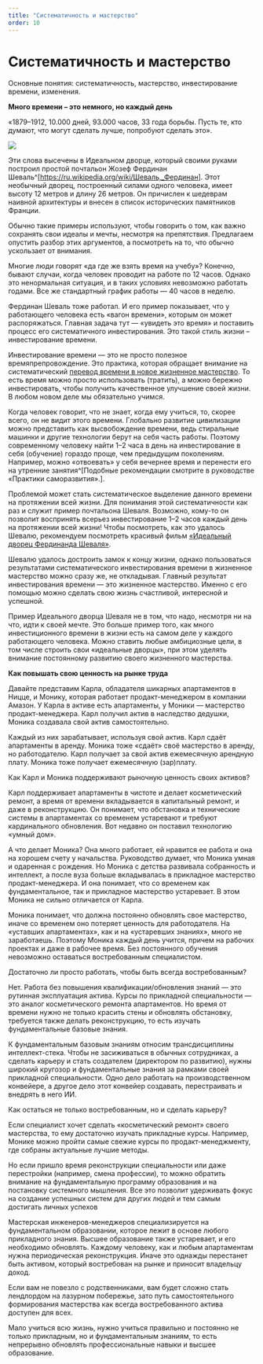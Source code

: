 ```yaml
---
title: "Систематичность и мастерство"
order: 10
---
```


# Систематичность и мастерство

Основные понятия: систематичность, мастерство, инвестирование времени, изменения.

**Много времени – это немного, но каждый день**

«1879–1912, 10.000 дней, 93.000 часов, 33 года борьбы. Пусть те, кто думают, что могут сделать лучше, попробуют сделать это».

![](/ru/systems-self-development/39.jpeg)

Эти слова высечены в Идеальном дворце, который своими руками построил простой почтальон Жозеф Фердинан Шеваль^[<https://ru.wikipedia.org/wiki/Шеваль,_Фердинан>]. Этот необычный дворец, построенный силами одного человека, имеет высоту 12 метров и длину 26 метров. Он причислен к шедеврам наивной архитектуры и внесен в список исторических памятников Франции.

Обычно такие примеры используют, чтобы говорить о том, как важно сохранять свои идеалы и мечты, несмотря на препятствия. Предлагаем опустить разбор этих аргументов, а посмотреть на то, что обычно ускользает от внимания.

Многие люди говорят «да где же взять время на учебу»? Конечно, бывают случаи, когда человек проводит на работе по 12 часов. Однако это ненормальная ситуация, и в таких условиях невозможно работать годами. Все же стандартный график работы — 40 часов в неделю.

Фердинан Шеваль тоже работал. И его пример показывает, что у работающего человека есть «вагон времени», которым он может распоряжаться. Главная задача тут — «увидеть это время» и поставить процесс его систематичного инвестирования. Это такой стиль жизни – инвестирование времени.

Инвестирование времени — это не просто полезное времяпрепровождение. Это практика, которая обращает внимание на систематический [перевод времени в новое жизненное мастерство](https://systemsworld.club/t/kak-povyshat-svoyu-czennost-na-rynke-truda-ili-pro-karla-rante-i-moniku-prodakt-menedzhera/4473). То есть время можно просто использовать (тратить), а можно бережно инвестировать, чтобы получить качественное улучшение своей жизни. В любом новом деле мы обязательно учимся.

Когда человек говорит, что не знает, когда ему учиться, то, скорее всего, он не видит этого времени. Глобально развитие цивилизации можно представить как высвобождение времени, ведь стиральные машинки и другие технологии берут на себя часть работы. Поэтому современному человеку найти 1–2 часа в день на инвестирование в себя (обучение) гораздо проще, чем предыдущим поколениям. Например, можно «отвоевать» у себя вечернее время и перенести его на утренние занятия^[Подобные рекомендации смотрите в руководстве «Практики саморазвития».].

Проблемой может стать систематическое выделение данного времени на протяжении всей жизни. Для понимания этой систематичности как раз и служит пример почтальона Шеваля. Возможно, кому-то он позволит воспринять всерьез инвестирование 1–2 часов каждый день на протяжении всей жизни! Чтобы посмотреть, как это удалось Шевалю, рекомендуем посмотреть красивый фильм [«](https://www.kinopoisk.ru/film/1077074/)[Идеальный дворец Фердинанда Шеваля](https://www.kinopoisk.ru/film/1077074/)[»](https://www.kinopoisk.ru/film/1077074/).

Шевалю удалось достроить замок к концу жизни, однако пользоваться результатами систематического инвестирования времени в жизненное мастерство можно сразу же, не откладывая. Главный результат инвестирования времени — это жизненное мастерство. Именно с его помощью можно сделать свою жизнь счастливой, интересной и успешной.

Пример Идеального дворца Шеваля не в том, что надо, несмотря ни на что, идти к своей мечте. Это больше пример того, как много инвестиционного времени в жизни есть на самом деле у каждого работающего человека. Можно ставить любые амбициозные цели, в том числе строить свои «идеальные дворцы», при этом уделять внимание постоянному развитию своего жизненного мастерства.

**Как повышать свою ценность на рынке труда**

Давайте представим Карла, обладателя шикарных апартаментов в Ницце, и Монику, которая работает продакт-менеджером в компании Амазон. У Карла в активе есть апартаменты, у Моники — мастерство продакт-менеджера. Карл получил актив в наследство дедушки, Моника создавала свой актив самостоятельно.

Каждый из них зарабатывает, используя свой актив. Карл сдаёт апартаменты в аренду. Моника тоже «сдаёт» своё мастерство в аренду, но работодателю. Карл получает за свой актив ежемесячную арендную плату. Моника тоже получает ежемесячную (зар)плату.

Как Карл и Моника поддерживают рыночную ценность своих активов?

Карл поддерживает апартаменты в чистоте и делает косметический ремонт, а время от времени вкладывается в капитальный ремонт, и даже в реконструкцию. Он понимает, что обстановка и технические системы в апартаментах со временем устаревают и требуют кардинального обновления. Вот недавно он поставил технологию «умный дом».

А что делает Моника? Она много работает, ей нравится ее работа и она на хорошем счету у начальства. Руководство думает, что Моника умная и одаренная с рождения. Но Моника с детства развивала собранность и интеллект, а после вуза больше вкладывалась в прикладное мастерство продакт-менеджера. И она понимает, что со временем как фундаментальное, так и прикладное мастерство устаревает. В этом Моника не сильно отличается от Карла.

Моника понимает, что должна постоянно обновлять свое мастерство, иначе со временем оно потеряет ценность для работодателя. На «уставших апартаментах», как и на «устаревших знаниях», много не заработаешь. Поэтому Моника каждый день учится, причем на рабочих проектах и даже в рабочее время. Без постоянного обучения невозможно оставаться востребованным специалистом.

Достаточно ли просто работать, чтобы быть всегда востребованным?

Нет. Работа без повышения квалификации/обновления знаний — это рутинная эксплуатация актива. Курсы по прикладной специальности — это аналог косметического ремонта апартаментов. Но время от времени нужно не только красить стены и обновлять обстановку, требуется также делать реконструкцию, то есть изучать фундаментальные базовые знания.

К фундаментальным базовым знаниям относим трансдисциплины интеллект-стека. Чтобы не засиживаться в обычных сотрудниках, а сделать карьеру и стать создателем (директором по развитию), нужны широкий кругозор и фундаментальные знания за рамками своей прикладной специальности. Одно дело работать на производственном конвейере, а другое дело этот конвейер создавать, перестраивать и внедрять в него ИИ.

Как остаться не только востребованным, но и сделать карьеру?

Если специалист хочет сделать «косметический ремонт» своего мастерства, то ему достаточно изучать прикладные курсы. Например, Монике можно пройти самые свежие курсы по продакт-менеджменту, где собраны актуальные лучшие методы.

Но если пришло время реконструкции специальности или даже перестройки (например, смена профессии), то можно обратить внимание на фундаментальную программу образования и на постановку системного мышления. Все это позволит удерживать фокус на создание успешных систем для других людей и тем самым достигать личных успехов

Мастерская инженеров-менеджеров специализируется на фундаментальном образовании, которое лежит в основе любого прикладного знания. Высшее образование также устаревает, и его необходимо обновлять. Каждому человеку, как и любым апартаментам нужна периодическая реконструкция. Иначе это однажды перестанет быть активом, который востребован на рынке и приносит владельцу доход.

Если вам не повезло с родственниками, вам будет сложно стать лендлордом на лазурном побережье, зато путь самостоятельного формирования мастерства как всегда востребованного актива доступен для всех.

Мало учиться всю жизнь, нужно учиться правильно и постоянно не только прикладным, но и фундаментальным знаниям, то есть непрерывно обновлять профессиональные навыки и высшее образование.
